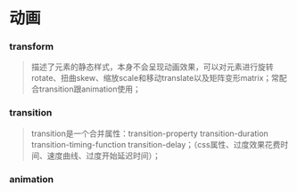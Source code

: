 # 动画

### transform

> 描述了元素的静态样式，本身不会呈现动画效果，可以对元素进行旋转rotate、扭曲skew、缩放scale和移动translate以及矩阵变形matrix；常配合transition跟animation使用；

### transition

> transition是一个合并属性：transition-property transition-duration transition-timing-function transition-delay；（css属性、过度效果花费时间、速度曲线、过度开始延迟时间）；

### animation

> 
